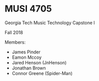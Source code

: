 # MUSI 4705
Georgia Tech Music Technology Capstone I

Fall 2018

Members:
- James Pinder
- Eamon Mccoy
- Jared Henson (JnHenson)
- Jonathan Brown
- Connor Greene (Spider-Man)
